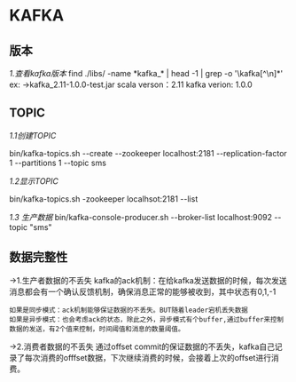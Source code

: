 # KAFKA #

## 版本 ##

*1.查看kafka版本*
find ./libs/ -name \*kafka_\* | head -1 | grep -o '\kafka[^\n]*'
ex:
	->kafka_2.11-1.0.0-test.jar
	scala verson：2.11
	kafka verion: 1.0.0
## TOPIC ##

*1.1创建TOPIC*

bin/kafka-topics.sh --create --zookeeper localhost:2181 --replication-factor 1 --partitions 1 --topic sms

*1.2显示TOPIC*

bin/kafka-topics.sh -zookeeper localhsot:2181 --list

*1.3 生产数据*
bin/kafka-console-producer.sh --broker-list localhost:9092 --topic "sms"

## 数据完整性 ##

->1.生产者数据的不丢失
	kafka的ack机制：在给kafka发送数据的时候，每次发送消息都会有一个确认反馈机制，确保消息正常的能够被收到，其中状态有0,1,-1

	如果是同步模式：ack机制能够保证数据的不丢失。BUT随着leader宕机丢失数据
	如果是异步模式：也会考虑ack的状态，除此之外，异步模式有个buffer,通过buffer来控制数据的发送，有2个值来控制，时间阈值和消息的数量阈值。

->2.消费者数据的不丢失
	通过offset commit的保证数据的不丢失，kafka自己记录了每次消费的offfset数据，下次继续消费的时候，会接着上次的offset进行消费。	